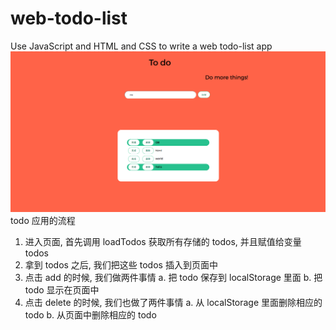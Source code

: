 # web-todo-list
Use JavaScript and HTML and CSS to write a web todo-list app
![todo-list](images/todo-list.png)
todo 应用的流程
1. 进入页面, 首先调用 loadTodos 获取所有存储的 todos, 并且赋值给变量 todos
2. 拿到 todos 之后, 我们把这些 todos 插入到页面中
3. 点击 add 的时候, 我们做两件事情
    a. 把 todo 保存到 localStorage 里面
    b. 把 todo 显示在页面中
4. 点击 delete 的时候, 我们也做了两件事情
    a. 从 localStorage 里面删除相应的 todo
    b. 从页面中删除相应的 todo